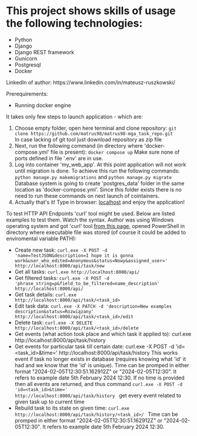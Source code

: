 # This project shows skills of usage the following technologies:
<ul>
    <li>Python</li>
    <li>Django</li>
    <li>Django REST framework</li>
    <li>Gunicorn</li>
    <li>Postgresql</li>
    <li>Docker</li>
</ul>
LinkedIn of author: https://www.linkedin.com/in/mateusz-ruszkowski/

Prerequirements:
    <ul>
        <li>Running docker engine</li>
    </ul>

It takes only few steps to launch application - which are:
<ol>
    <li>
        Choose empty folder, open here terminal and clone repository: <code>git clone https://github.com/matrus98/matrus98-mga_task_repo.git</code></li>
        In case lacking of git tool just download repository as zip file
    </li>
    <li>
        Next, run the following command (in directory where 'docker-compose.yml' file is present): <code>docker compose up</code>
        Make sure none of ports defined in file '.env' are in use.
    </li>
    <li>
        Log into container 'my_web_app'. At this point application will not work until migration is done.
        To achieve this run the following commands:
        <code>python manage.py makemigrations</code> and
        <code>python manage.py migrate</code>
        Database system is going to create 'postgres_data' folder in the same location as 'docker-compose.yml'. Since this folder exists there is no need to run these commands on next launch of cointainers.
    </li>
    <li>
        Actually that's it! Type in browser: <a href="http://localhost:80">localhost</a> and enjoy the application!
    </li>
</ol>

To test HTTP API Endpoints 'curl' tool might be used. Below are listed examples to test them. Watch the syntax. Author was using Windows operating system and got 'curl' tool <a href="https://curl.se/windows/">from this page</a>, opened PowerShell in directory where executable file was stored (of course it could be added to enviromental variable PATH):
* Create new task: <code>curl.exe -X POST -d 'name=TestJSON&description=I hope it is gonna work&user_who_edited=Anonymous&status=Nowy&assigned_user=' http://localhost:8000/api/task/new </code>
* Get all tasks: <code>curl.exe http://localhost:8000/api/ </code>
* Get filtered tasks: <code>curl.exe -X POST -d 'phrase_string=p&field_to_be_filtered=name_description' http://localhost:8000/api/ </code>
* Get task details: <code>curl.exe http://localhost:8000/api/task/<task_id> </code>
* Edit task data: <code>curl.exe -X PATCH -d 'description=New examples description&status=Rozwiązany' http://localhost:8000/api/task/<task_id>/edit </code>
* Delete task: <code>curl.exe -X DELETE http://localhost:8000/api/task/<task_id>/delete </code>
* Get events (what action took place and which task it applied to): curl.exe http://localhost:8000/api/task/history
* Get events for particular task till certain date: </code>curl.exe -X POST -d 'id=<task_id>&time=<time>' http://localhost:8000/api/task/history </code>
This works event if task no longer exists in database (requires knowing what 'id' it had and we know that the 'id' is unique). Time can be promped in either format "2024-02-05T12:30:51.162912Z" or "2024-02-05T12:30". It refers to example date 5th February 2024 12:30. If no time is provided then all events are returned, and thus command <code>curl.exe -X POST -d 'id=<task_id>&time=<time>' http://localhost:8000/api/task/history </code> get every event related to given task up to current time
* Rebuild task to its state on given time: <code>curl.exe http://localhost:8000/api/task/history/<task_id>/<time> </code>
Time can be promped in either format "2024-02-05T12:30:51.162912Z" or "2024-02-05T12:30". It refers to example date 5th February 2024 12:30.
